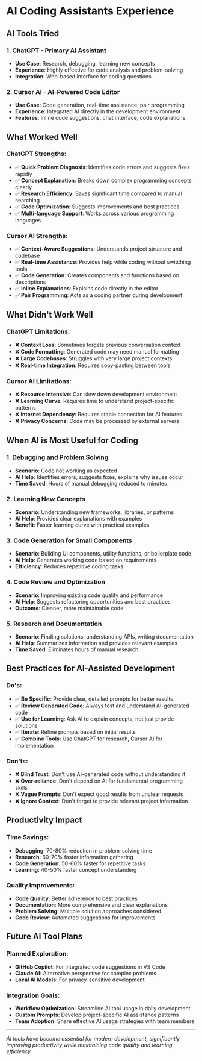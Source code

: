 # AI Coding Assistants Experience

## AI Tools Tried

### 1. **ChatGPT** - Primary AI Assistant
- **Use Case**: Research, debugging, learning new concepts
- **Experience**: Highly effective for code analysis and problem-solving
- **Integration**: Web-based interface for coding questions

### 2. **Cursor AI** - AI-Powered Code Editor
- **Use Case**: Code generation, real-time assistance, pair programming
- **Experience**: Integrated AI directly in the development environment
- **Features**: Inline code suggestions, chat interface, code explanations

## What Worked Well

### ChatGPT Strengths:
- ✅ **Quick Problem Diagnosis**: Identifies code errors and suggests fixes rapidly
- ✅ **Concept Explanation**: Breaks down complex programming concepts clearly
- ✅ **Research Efficiency**: Saves significant time compared to manual searching
- ✅ **Code Optimization**: Suggests improvements and best practices
- ✅ **Multi-language Support**: Works across various programming languages

### Cursor AI Strengths:
- ✅ **Context-Aware Suggestions**: Understands project structure and codebase
- ✅ **Real-time Assistance**: Provides help while coding without switching tools
- ✅ **Code Generation**: Creates components and functions based on descriptions
- ✅ **Inline Explanations**: Explains code directly in the editor
- ✅ **Pair Programming**: Acts as a coding partner during development

## What Didn't Work Well

### ChatGPT Limitations:
- ❌ **Context Loss**: Sometimes forgets previous conversation context
- ❌ **Code Formatting**: Generated code may need manual formatting
- ❌ **Large Codebases**: Struggles with very large project contexts
- ❌ **Real-time Integration**: Requires copy-pasting between tools

### Cursor AI Limitations:
- ❌ **Resource Intensive**: Can slow down development environment
- ❌ **Learning Curve**: Requires time to understand project-specific patterns
- ❌ **Internet Dependency**: Requires stable connection for AI features
- ❌ **Privacy Concerns**: Code may be processed by external servers

## When AI is Most Useful for Coding

### 1. **Debugging and Problem Solving**
- **Scenario**: Code not working as expected
- **AI Help**: Identifies errors, suggests fixes, explains why issues occur
- **Time Saved**: Hours of manual debugging reduced to minutes

### 2. **Learning New Concepts**
- **Scenario**: Understanding new frameworks, libraries, or patterns
- **AI Help**: Provides clear explanations with examples
- **Benefit**: Faster learning curve with practical examples

### 3. **Code Generation for Small Components**
- **Scenario**: Building UI components, utility functions, or boilerplate code
- **AI Help**: Generates working code based on requirements
- **Efficiency**: Reduces repetitive coding tasks

### 4. **Code Review and Optimization**
- **Scenario**: Improving existing code quality and performance
- **AI Help**: Suggests refactoring opportunities and best practices
- **Outcome**: Cleaner, more maintainable code

### 5. **Research and Documentation**
- **Scenario**: Finding solutions, understanding APIs, writing documentation
- **AI Help**: Summarizes information and provides relevant examples
- **Time Saved**: Eliminates hours of manual research

## Best Practices for AI-Assisted Development

### Do's:
- ✅ **Be Specific**: Provide clear, detailed prompts for better results
- ✅ **Review Generated Code**: Always test and understand AI-generated code
- ✅ **Use for Learning**: Ask AI to explain concepts, not just provide solutions
- ✅ **Iterate**: Refine prompts based on initial results
- ✅ **Combine Tools**: Use ChatGPT for research, Cursor AI for implementation

### Don'ts:
- ❌ **Blind Trust**: Don't use AI-generated code without understanding it
- ❌ **Over-reliance**: Don't depend on AI for fundamental programming skills
- ❌ **Vague Prompts**: Don't expect good results from unclear requests
- ❌ **Ignore Context**: Don't forget to provide relevant project information

## Productivity Impact

### Time Savings:
- **Debugging**: 70-80% reduction in problem-solving time
- **Research**: 60-70% faster information gathering
- **Code Generation**: 50-60% faster for repetitive tasks
- **Learning**: 40-50% faster concept understanding

### Quality Improvements:
- **Code Quality**: Better adherence to best practices
- **Documentation**: More comprehensive and clear explanations
- **Problem Solving**: Multiple solution approaches considered
- **Code Review**: Automated suggestions for improvements

## Future AI Tool Plans

### Planned Exploration:
- **GitHub Copilot**: For integrated code suggestions in VS Code
- **Claude AI**: Alternative perspective for complex problems
- **Local AI Models**: For privacy-sensitive development

### Integration Goals:
- **Workflow Optimization**: Streamline AI tool usage in daily development
- **Custom Prompts**: Develop project-specific AI assistance patterns
- **Team Adoption**: Share effective AI usage strategies with team members

---

*AI tools have become essential for modern development, significantly improving productivity while maintaining code quality and learning efficiency.* 